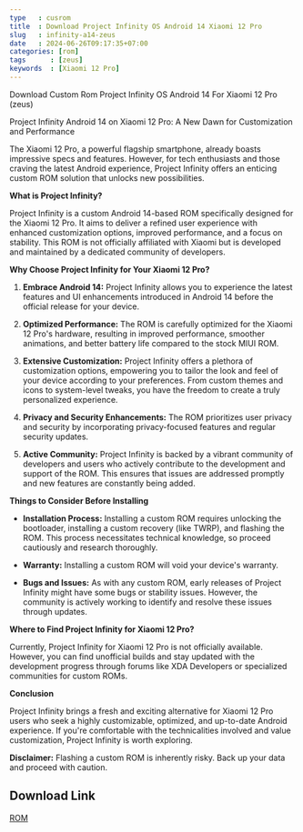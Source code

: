 ```yaml
---
type   : cusrom
title  : Download Project Infinity OS Android 14 Xiaomi 12 Pro
slug   : infinity-a14-zeus
date   : 2024-06-26T09:17:35+07:00
categories: [rom]
tags      : [zeus]
keywords  : [Xiaomi 12 Pro]
---
```


Download Custom Rom Project Infinity OS Android 14 For Xiaomi 12 Pro (zeus)

Project Infinity Android 14 on Xiaomi 12 Pro: A New Dawn for Customization and Performance

The Xiaomi 12 Pro, a powerful flagship smartphone, already boasts impressive specs and features. However, for tech enthusiasts and those craving the latest Android experience, Project Infinity offers an enticing custom ROM solution that unlocks new possibilities.

**What is Project Infinity?**

Project Infinity is a custom Android 14-based ROM specifically designed for the Xiaomi 12 Pro. It aims to deliver a refined user experience with enhanced customization options, improved performance, and a focus on stability. This ROM is not officially affiliated with Xiaomi but is developed and maintained by a dedicated community of developers.

**Why Choose Project Infinity for Your Xiaomi 12 Pro?**

1. **Embrace Android 14:** Project Infinity allows you to experience the latest features and UI enhancements introduced in Android 14 before the official release for your device.

2. **Optimized Performance:** The ROM is carefully optimized for the Xiaomi 12 Pro's hardware, resulting in improved performance, smoother animations, and better battery life compared to the stock MIUI ROM.

3. **Extensive Customization:** Project Infinity offers a plethora of customization options, empowering you to tailor the look and feel of your device according to your preferences. From custom themes and icons to system-level tweaks, you have the freedom to create a truly personalized experience.

4. **Privacy and Security Enhancements:** The ROM prioritizes user privacy and security by incorporating privacy-focused features and regular security updates.

5. **Active Community:** Project Infinity is backed by a vibrant community of developers and users who actively contribute to the development and support of the ROM. This ensures that issues are addressed promptly and new features are constantly being added.

**Things to Consider Before Installing**

* **Installation Process:** Installing a custom ROM requires unlocking the bootloader, installing a custom recovery (like TWRP), and flashing the ROM. This process necessitates technical knowledge, so proceed cautiously and research thoroughly.

* **Warranty:** Installing a custom ROM will void your device's warranty.

* **Bugs and Issues:** As with any custom ROM, early releases of Project Infinity might have some bugs or stability issues. However, the community is actively working to identify and resolve these issues through updates.

**Where to Find Project Infinity for Xiaomi 12 Pro?**

Currently, Project Infinity for Xiaomi 12 Pro is not officially available. However, you can find unofficial builds and stay updated with the development progress through forums like XDA Developers or specialized communities for custom ROMs.

**Conclusion**

Project Infinity brings a fresh and exciting alternative for Xiaomi 12 Pro users who seek a highly customizable, optimized, and up-to-date Android experience. If you're comfortable with the technicalities involved and value customization, Project Infinity is worth exploring.

**Disclaimer:** Flashing a custom ROM is inherently risky. Back up your data and proceed with caution.

## Download Link
[ROM](https://sourceforge.net/projects/zeus-builds-arno/files/zeus/)

